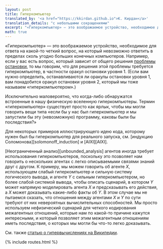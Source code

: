 ```yaml
---
layout: post
title: Гиперкомпьютер
translated_by: '<a href="https://kkirdan.github.io">К. Кирдан</a>'
translation_details: "с небольшими сокращениями"
excerpt: "«Гиперкомпьютер» — это воображаемое устройство, необходимое для ответа на какой-то четкий вопрос, на который невозможно ответить в пределах сколь угодно больших конечных компьютеров. Например, если у вас есть вопрос, который зависит от общего решения проблемы остановки, то мы говорим, что для решения этой проблемы требуется гиперкомпьютер, в частности оракул остановки уровня 1."
math: true
---
```

«Гиперкомпьютер» — это воображаемое устройство, необходимое для ответа на какой-то четкий вопрос, на который невозможно ответить в пределах сколь угодно больших конечных компьютеров. Например, если у вас есть вопрос, который зависит от общего решения [проблемы остановки](https://ru.wikipedia.org/wiki/%D0%9F%D1%80%D0%BE%D0%B1%D0%BB%D0%B5%D0%BC%D0%B0_%D0%BE%D1%81%D1%82%D0%B0%D0%BD%D0%BE%D0%B2%D0%BA%D0%B8), то мы говорим, что для решения этой проблемы требуется гиперкомпьютер, в частности оракул остановки уровня 1. (Если вам нужно определить, останавливаются ли оракулы остановки уровня 1, вам понадобится оракул остановки уровня 2, который мы тоже называем «гиперкомпьютером».)

Исключительно маловероятно, что когда-либо обнаружатся встроенные в нашу физическую вселенную гиперкомпьютеры. Термин «гиперкомпьютер» существует просто как ярлык, чтобы мы могли говорить вещи типа «если бы у нас был гиперкомпьютер и мы запустили бы эту (невозможную) программу, каковы были бы последствия?»

Для некоторых примеров иллюстрирующего идею кода, которому нужен был бы гиперкомпьютер для реального запуска, см. [индукцию Соломонова][solomonoff_induction] и [AIXI][AIXI].

[Неограниченный анализ][unbounded_analysis] агентов иногда требует использования гиперкомпьютеров, поскольку это позволяет нам говорить о нескольких агентах с легко описываемыми связями знаний друг с другом. К примеру, мы можем говорить об агенте $X$, использующем слабый гиперкомпьютер и сильную систему логического вывода, и агенте $Y$ с сильным гиперкомпьютером, но более слабой системой вывода, чтобы описать сценарий, в котором $Y$ может напрямую моделировать агента $X$ и предсказывать его действия, а $X$ может доказывать какие-либо факты об $Y$. В этом случае мы не пытаемся сказать, что отношения между агентами $X$ и $Y$ по сути требуют от них невероятных вычислительных способностей. Мы просто используем нефизический сценарий для четкого кодирования межагентных отношений, которые нам по какой-то причине кажутся интересными, и который позволяет этим межагентным отношениям иметь последствия, о которых мы могли бы что-то легко доказывать.

См. также [статью о гипервычислениях на Википедии](https://ru.wikipedia.org/wiki/%D0%A1%D0%B2%D0%B5%D1%80%D1%85%D1%82%D1%8C%D1%8E%D1%80%D0%B8%D0%BD%D0%B3%D0%BE%D0%B2%D1%8B%D0%B5_%D0%B2%D1%8B%D1%87%D0%B8%D1%81%D0%BB%D0%B5%D0%BD%D0%B8%D1%8F).

{% include routes.html %}
